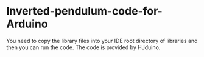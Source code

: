 # Inverted-pendulum-code-for-Arduino
You need to copy the library files into your IDE root directory of libraries and then you can run the code.
The code is provided by HJduino.

